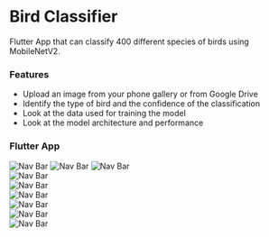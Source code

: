 # Bird Classifier

Flutter App that can classify 400 different species of birds using MobileNetV2.

### Features
- Upload an image from your phone gallery or from Google Drive
- Identify the type of bird and the confidence of the classification
- Look at the data used for training the model
- Look at the model architecture and performance

### Flutter App

![Nav Bar](https://github.com/rprkh/Bird-Classifier/blob/main/bird_classifier_app/images/app_ui/1.png)
![Nav Bar](https://github.com/rprkh/Bird-Classifier/blob/main/bird_classifier_app/images/app_ui/2.png)
![Nav Bar](https://github.com/rprkh/Bird-Classifier/blob/main/bird_classifier_app/images/app_ui/3.png)
<br/>
![Nav Bar](https://github.com/rprkh/Bird-Classifier/blob/main/bird_classifier_app/images/app_ui/4.png)
<br>
![Nav Bar](https://github.com/rprkh/Bird-Classifier/blob/main/bird_classifier_app/images/app_ui/5.png)
<br>
![Nav Bar](https://github.com/rprkh/Bird-Classifier/blob/main/bird_classifier_app/images/app_ui/6.png)
<br>
![Nav Bar](https://github.com/rprkh/Bird-Classifier/blob/main/bird_classifier_app/images/app_ui/7.png)
<br>
![Nav Bar](https://github.com/rprkh/Bird-Classifier/blob/main/bird_classifier_app/images/app_ui/8.png)
<br>
![Nav Bar](https://github.com/rprkh/Bird-Classifier/blob/main/bird_classifier_app/images/app_ui/9.png)